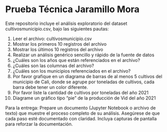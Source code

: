# Prueba Técnica Jaramillo Mora

Este repositorio incluye el análisis exploratorio del dataset cultivosmunicipio.csv, bajo las siguientes pautas: 

1. Leer el archivo: cultivosmunicipio.csv
2. Mostrar los primeros 10 registros del archivo
3. Mostrar los últimos 10 registros del archivo
4. Realizar un análisis genérico sencillo y rápido de la fuente de datos
5. ¿Cuáles son los años que están referenciados en el archivo?
6. ¿Cuáles son las columnas del archivo?
7. ¿Cuáles son los municipios referenciados en el archivo?
8. Por favor grafique en un diagrama de barras de al menos 5 cultivos del municipio de Cali, donde se agrupe por toneladas de cultivos, cada barra debe tener un color diferente.
9. Por favor liste la cantidad de cultivos por toneladas del año 2021
10. Diagrame un gráfico tipo “pie” de la producción de Vid del año 2021

Para la entrega: Prepare un documento (Jupyter Notebook o archivo de texto) que muestre el proceso completo de su análisis. Asegúrese de que cada paso esté documentado con claridad. Incluya capturas de pantalla para reforzar la documentación.
